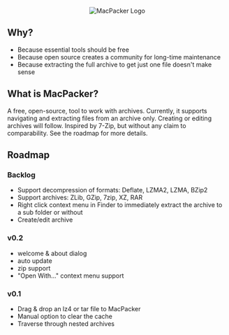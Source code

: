 <p align="center">
  <img alt="MacPacker Logo" src="https://raw.githubusercontent.com/SarensX/MacPacker/c55540e27fe8d9e419651b7e917b4e09ce238c52/MacPacker/Assets.xcassets/Logo.imageset/icon_128x128.png">
</p>

## Why?

- Because essential tools should be free
- Because open source creates a community for long-time maintenance
- Because extracting the full archive to get just one file doesn't make sense

## What is MacPacker?

A free, open-source, tool to work with archives. Currently, it supports navigating and extracting files from an archive only. Creating or editing archives will follow. Inspired by 7-Zip, but without any claim to comparability. See the roadmap for more details.

## Roadmap

### Backlog
- Support decompression of formats: Deflate, LZMA2, LZMA, BZip2
- Support archives: ZLib, GZip, 7zip, XZ, RAR
- Right click context menu in Finder to immediately extract the archive to a sub folder or without
- Create/edit archive 

### v0.2
- welcome & about dialog
- auto update
- zip support
- "Open With..." context menu support

### v0.1
- Drag & drop an lz4 or tar file to MacPacker
- Manual option to clear the cache
- Traverse through nested archives
